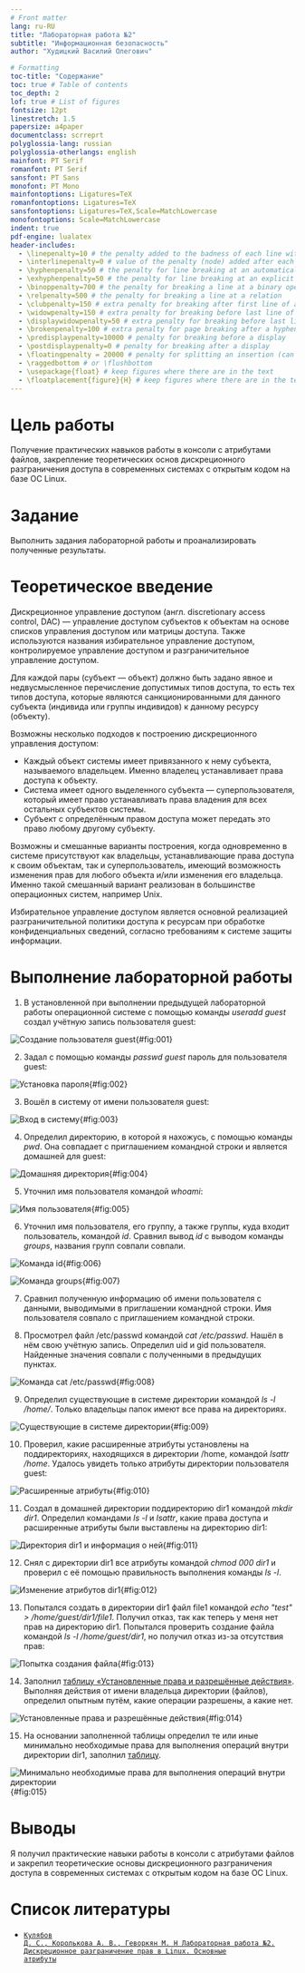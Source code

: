 ```yaml
---
# Front matter
lang: ru-RU
title: "Лабораторная работа №2"
subtitle: "Информационная безопасность"
author: "Худицкий Василий Олегович"

# Formatting
toc-title: "Содержание"
toc: true # Table of contents
toc_depth: 2
lof: true # List of figures
fontsize: 12pt
linestretch: 1.5
papersize: a4paper
documentclass: scrreprt
polyglossia-lang: russian
polyglossia-otherlangs: english
mainfont: PT Serif
romanfont: PT Serif
sansfont: PT Sans
monofont: PT Mono
mainfontoptions: Ligatures=TeX
romanfontoptions: Ligatures=TeX
sansfontoptions: Ligatures=TeX,Scale=MatchLowercase
monofontoptions: Scale=MatchLowercase
indent: true
pdf-engine: lualatex
header-includes:
  - \linepenalty=10 # the penalty added to the badness of each line within a paragraph (no associated penalty node) Increasing the value makes tex try to have fewer lines in the paragraph.
  - \interlinepenalty=0 # value of the penalty (node) added after each line of a paragraph.
  - \hyphenpenalty=50 # the penalty for line breaking at an automatically inserted hyphen
  - \exhyphenpenalty=50 # the penalty for line breaking at an explicit hyphen
  - \binoppenalty=700 # the penalty for breaking a line at a binary operator
  - \relpenalty=500 # the penalty for breaking a line at a relation
  - \clubpenalty=150 # extra penalty for breaking after first line of a paragraph
  - \widowpenalty=150 # extra penalty for breaking before last line of a paragraph
  - \displaywidowpenalty=50 # extra penalty for breaking before last line before a display math
  - \brokenpenalty=100 # extra penalty for page breaking after a hyphenated line
  - \predisplaypenalty=10000 # penalty for breaking before a display
  - \postdisplaypenalty=0 # penalty for breaking after a display
  - \floatingpenalty = 20000 # penalty for splitting an insertion (can only be split footnote in standard LaTeX)
  - \raggedbottom # or \flushbottom
  - \usepackage{float} # keep figures where there are in the text
  - \floatplacement{figure}{H} # keep figures where there are in the text
---
```


# Цель работы

Получение практических навыков работы в консоли с атрибутами файлов, закрепление теоретических основ дискреционного разграничения доступа в современных системах с открытым кодом на базе ОС Linux.

# Задание

Выполнить задания лабораторной работы и проанализировать полученные результаты.

# Теоретическое введение

Дискреционное управление доступом (англ. discretionary access control, DAC) — управление доступом субъектов к объектам на основе списков управления доступом или матрицы доступа. Также используются названия избирательное управление доступом, контролируемое управление доступом и разграничительное управление доступом.

Для каждой пары (субъект — объект) должно быть задано явное и недвусмысленное перечисление допустимых типов доступа, то есть тех типов доступа, которые являются санкционированными для данного субъекта (индивида или группы индивидов) к данному ресурсу (объекту).

Возможны несколько подходов к построению дискреционного управления доступом:

* Каждый объект системы имеет привязанного к нему субъекта, называемого владельцем. Именно владелец устанавливает права доступа к объекту.
* Система имеет одного выделенного субъекта — суперпользователя, который имеет право устанавливать права владения для всех остальных субъектов системы.
* Субъект с определённым правом доступа может передать это право любому другому субъекту.

Возможны и смешанные варианты построения, когда одновременно в системе присутствуют как владельцы, устанавливающие права доступа к своим объектам, так и суперпользователь, имеющий возможность изменения прав для любого объекта и/или изменения его владельца. Именно такой смешанный вариант реализован в большинстве операционных систем, например Unix.

Избирательное управление доступом является основной реализацией разграничительной политики доступа к ресурсам при обработке конфиденциальных сведений, согласно требованиям к системе защиты информации.



# Выполнение лабораторной работы

1.  В установленной при выполнении предыдущей лабораторной работы операционной системе с помощью команды *useradd guest* создал учётную запись пользователя guest:

  ![Создание пользователя guest](image/1.png){#fig:001}

2.  Задал с помощью команды *passwd guest* пароль для пользователя guest:

  ![Установка пароля](image/2.png){#fig:002}

3.  Вошёл в систему от имени пользователя guest:

  ![Вход в систему](image/3.png){#fig:003}

4.  Определил директорию, в которой я нахожусь, с помощью команды *pwd*. Она совпадает с приглашением командной строки и является домашней для guest:

  ![Домашняя директория](image/4.png){#fig:004}

5.  Уточнил имя пользователя командой *whoami*:

  ![Имя пользователя](image/5.png){#fig:005}

6.  Уточнил имя пользователя, его группу, а также группы, куда входит пользователь, командой *id*. Сравнил вывод *id* с выводом команды *groups*, названия групп совпали совпали.

  ![Команда id](image/6.png){#fig:006}

  ![Команда groups](image/7.png){#fig:007}

7.  Сравнил полученную информацию об имени пользователя с данными, выводимыми в приглашении командной строки. Имя пользователя совпало с приглашением командной строки.

8. Просмотрел файл /etc/passwd командой *cat /etc/passwd*. Нашёл в нём свою учётную запись. Определил uid и gid пользователя. Найденные значения совпали с полученными в предыдущих пунктах.

  ![Команда cat /etc/passwd](image/8.png){#fig:008}

9.  Определил существующие в системе директории командой *ls -l /home/*. Только владельцы папок имеют все права на директориях.

  ![Существующие в системе директории](image/9.png){#fig:009}

10.  Проверил, какие расширенные атрибуты установлены на поддиректориях, находящихся в директории /home, командой *lsattr /home*. Удалось увидеть только атрибуты директории пользователя guest:

  ![Расширенные атрибуты](image/10.png){#fig:010}

11.  Создал в домашней директории поддиректорию dir1 командой *mkdir dir1*. Определил командами *ls -l* и *lsattr*, какие права доступа и расширенные атрибуты были выставлены на директорию dir1:

   ![Директория dir1 и информация о ней](image/11.png){#fig:011}

12.  Снял с директории dir1 все атрибуты командой *chmod 000 dir1* и проверил с её помощью правильность выполнения команды *ls -l*.

   ![Изменение атрибутов dir1](image/12.png){#fig:012}

13.  Попытался создать в директории dir1 файл file1 командой *echo "test" > /home/guest/dir1/file1*. Получил отказ, так как теперь у меня нет прав на директорию dir1. Попытался проверить создание файла командой *ls -l /home/guest/dir1*, но получил отказ из-за отсутствия прав:

   ![Попытка создания файла](image/13.png){#fig:013}

14.  Заполнил [таблицу «Установленные права и разрешённые действия»](#fig:014). Выполняя действия от имени владельца директории (файлов), определил опытным путём, какие операции разрешены, а какие нет.

   ![Установленные права и разрешённые действия](image/14.png){#fig:014}

15.  На основании заполненной таблицы определил те или иные минимально необходимые права для выполнения операций внутри директории dir1, заполнил [таблицу](#fig:015).

   ![Минимально необходимые права для выполнения операций внутри директории](image/15.png){#fig:015}

   

# Выводы

Я получил практические навыки работы в консоли с атрибутами файлов и закрепил теоретические основы дискреционного разграничения доступа в современных системах с открытым кодом на базе ОС Linux.

# Список литературы

- <code>[Кулябов Д. С., Королькова А. В., Геворкян М. Н Лабораторная работа №2. Дискреционное разграничение прав в Linux. Основные атрибуты](https://esystem.rudn.ru/mod/resource/view.php?id=892016)</code>